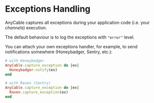 # Exceptions Handling

AnyCable captures all exceptions during your application code (i.e. your _channels_) execution.

The default behaviour is to log the exceptions with `"error"` level.

You can attach your own exceptions handler, for example, to send notifications somewhere (Honeybadger, Sentry, etc.):

```ruby
# with Honeybadger
AnyCable.capture_exception do |ex|
  Honeybadger.notify(ex)
end

# with Raven (Sentry)
AnyCable.capture_exception do |ex|
  Raven.capture_exception(ex)
end
```
